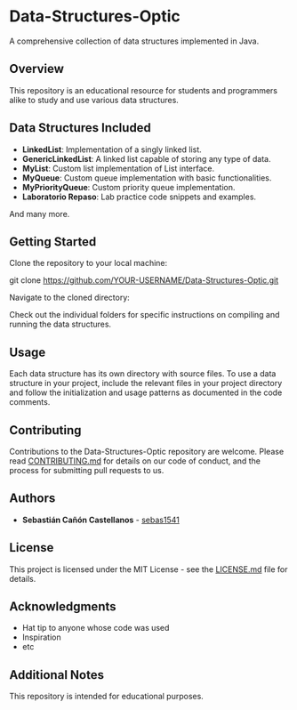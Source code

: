 # Data-Structures-Optic

A comprehensive collection of data structures implemented in Java.

## Overview

This repository is an educational resource for students and programmers alike to study and use various data structures.

## Data Structures Included

- **LinkedList**: Implementation of a singly linked list.
- **GenericLinkedList**: A linked list capable of storing any type of data.
- **MyList**: Custom list implementation of List interface.
- **MyQueue**: Custom queue implementation with basic functionalities.
- **MyPriorityQueue**: Custom priority queue implementation.
- **Laboratorio Repaso**: Lab practice code snippets and examples.

And many more.

## Getting Started

Clone the repository to your local machine:

git clone https://github.com/YOUR-USERNAME/Data-Structures-Optic.git

Navigate to the cloned directory:

Check out the individual folders for specific instructions on compiling and running the data structures.

## Usage

Each data structure has its own directory with source files. To use a data structure in your project, include the relevant files in your project directory and follow the initialization and usage patterns as documented in the code comments.

## Contributing

Contributions to the Data-Structures-Optic repository are welcome. Please read [CONTRIBUTING.md](CONTRIBUTING.md) for details on our code of conduct, and the process for submitting pull requests to us.

## Authors

- **Sebastián Cañón Castellanos** - [sebas1541](https://github.com/sebas1541)

## License

This project is licensed under the MIT License - see the [LICENSE.md](LICENSE.md) file for details.

## Acknowledgments

- Hat tip to anyone whose code was used
- Inspiration
- etc

## Additional Notes

This repository is intended for educational purposes.
